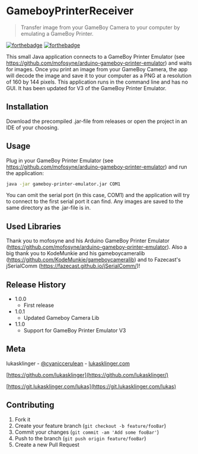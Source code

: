 # GameboyPrinterReceiver

> Transfer image from your GameBoy Camera to your computer by emulating a GameBoy Printer.

[![forthebadge](https://forthebadge.com/images/badges/built-with-grammas-recipe.svg)](https://forthebadge.com)
[![forthebadge](https://forthebadge.com/images/badges/contains-technical-debt.svg)](https://forthebadge.com)

This small Java application connects to a GameBoy Printer Emulator (see https://github.com/mofosyne/arduino-gameboy-printer-emulator) and waits for images. Once you print an image from your GameBoy Camera, the app will decode the image and save it to your computer as a PNG at a resolution of 160 by 144 pixels. This application runs in the command line and has no GUI.
It has been updated for V3 of the GameBoy Printer Emulator.

## Installation

Download the precompiled .jar-file from releases or open the project in an IDE of your choosing.

## Usage

Plug in your GameBoy Printer Emulator (see https://github.com/mofosyne/arduino-gameboy-printer-emulator) and run the application:

```bash
java -jar gameboy-printer-emulator.jar COM1
```

You can omit the serial port (in this case, COM1) and the application will try to connect to the first serial port it can find. Any images are saved to the same directory as the .jar-file is in.

## Used Libraries

Thank you to mofosyne and his Arduino GameBoy Printer Emulator (https://github.com/mofosyne/arduino-gameboy-printer-emulator). Also a big thank you to KodeMunkie and his gameboycameralib (https://github.com/KodeMunkie/gameboycameralib) and to Fazecast's jSerialComm (https://fazecast.github.io/jSerialComm/)!

## Release History

* 1.0.0
    * First release
* 1.0.1
     * Updated Gameboy Camera Lib
* 1.1.0
     * Support for GameBoy Printer Emulator V3

## Meta

lukasklinger - [@cyaniccerulean](https://twitter.com/cyaniccerulean) - [lukasklinger.com](https://lukasklinger.com)

[https://github.com/lukasklinger](https://github.com/lukasklinger/)

[https://git.lukasklinger.com/lukas](https://git.lukasklinger.com/lukas)

## Contributing

1. Fork it
2. Create your feature branch (`git checkout -b feature/fooBar`)
3. Commit your changes (`git commit -am 'Add some fooBar'`)
4. Push to the branch (`git push origin feature/fooBar`)
5. Create a new Pull Request
